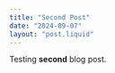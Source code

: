 ```yaml
---
title: "Second Post"
date: "2024-09-07"
layout: "post.liquid"
---
```


Testing **second** blog post.
